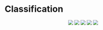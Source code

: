 # Classification

<p align="center">
  <img src="/imgs/1.png">
  <img src="/imgs/2.png">
  <img src="/imgs/3.png">
  <img src="/imgs/4.png">
  <img src="/imgs/5.png">
</p>
